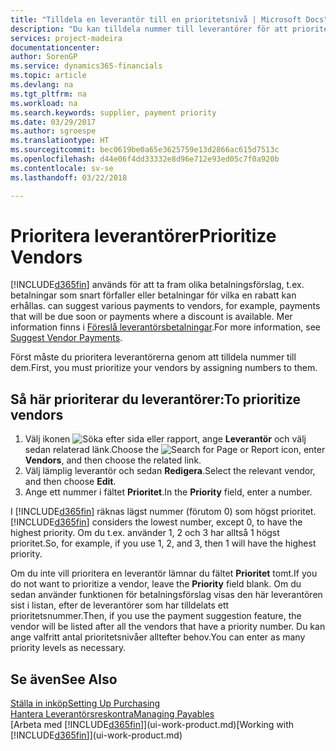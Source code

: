 ```yaml
---
title: "Tilldela en leverantör till en prioritetsnivå | Microsoft Docs"
description: "Du kan tilldela nummer till leverantörer för att prioritera dem och underlätta betalningsförslag i Finance and Operations, Business edition."
services: project-madeira
documentationcenter: 
author: SorenGP
ms.service: dynamics365-financials
ms.topic: article
ms.devlang: na
ms.tgt_pltfrm: na
ms.workload: na
ms.search.keywords: supplier, payment priority
ms.date: 03/29/2017
ms.author: sgroespe
ms.translationtype: HT
ms.sourcegitcommit: bec0619be0a65e3625759e13d2866ac615d7513c
ms.openlocfilehash: d44e06f4dd33332e8d96e712e93ed05c7f0a920b
ms.contentlocale: sv-se
ms.lasthandoff: 03/22/2018

---
```

# <a name="prioritize-vendors"></a><span data-ttu-id="1d8d6-103">Prioritera leverantörer</span><span class="sxs-lookup"><span data-stu-id="1d8d6-103">Prioritize Vendors</span></span>
[!INCLUDE[d365fin](includes/d365fin_md.md)]<span data-ttu-id="1d8d6-104"> används för att ta fram olika betalningsförslag, t.ex. betalningar som snart förfaller eller betalningar för vilka en rabatt kan erhållas.</span><span class="sxs-lookup"><span data-stu-id="1d8d6-104"> can suggest various payments to vendors, for example, payments that will be due soon or payments where a discount is available.</span></span> <span data-ttu-id="1d8d6-105">Mer information finns i [Föreslå leverantörsbetalningar](payables-how-suggest-vendor-payments.md).</span><span class="sxs-lookup"><span data-stu-id="1d8d6-105">For more information, see [Suggest Vendor Payments](payables-how-suggest-vendor-payments.md).</span></span>

<span data-ttu-id="1d8d6-106">Först måste du prioritera leverantörerna genom att tilldela nummer till dem.</span><span class="sxs-lookup"><span data-stu-id="1d8d6-106">First, you must prioritize your vendors by assigning numbers to them.</span></span>

## <a name="to-prioritize-vendors"></a><span data-ttu-id="1d8d6-107">Så här prioriterar du leverantörer:</span><span class="sxs-lookup"><span data-stu-id="1d8d6-107">To prioritize vendors</span></span>
1. <span data-ttu-id="1d8d6-108">Välj ikonen ![Söka efter sida eller rapport](media/ui-search/search_small.png "Ikonen Söka efter sida eller rapport"), ange **Leverantör** och välj sedan relaterad länk.</span><span class="sxs-lookup"><span data-stu-id="1d8d6-108">Choose the ![Search for Page or Report](media/ui-search/search_small.png "Search for Page or Report icon") icon, enter **Vendors**, and then choose the related link.</span></span>
2. <span data-ttu-id="1d8d6-109">Välj lämplig leverantör och sedan **Redigera**.</span><span class="sxs-lookup"><span data-stu-id="1d8d6-109">Select the relevant vendor, and then choose **Edit**.</span></span>
3. <span data-ttu-id="1d8d6-110">Ange ett nummer i fältet **Prioritet**.</span><span class="sxs-lookup"><span data-stu-id="1d8d6-110">In the **Priority** field, enter a number.</span></span>

<span data-ttu-id="1d8d6-111">I [!INCLUDE[d365fin](includes/d365fin_md.md)] räknas lägst nummer (förutom 0) som högst prioritet.</span><span class="sxs-lookup"><span data-stu-id="1d8d6-111">[!INCLUDE[d365fin](includes/d365fin_md.md)] considers the lowest number, except 0, to have the highest priority.</span></span> <span data-ttu-id="1d8d6-112">Om du t.ex. använder 1, 2 och 3 har alltså 1 högst prioritet.</span><span class="sxs-lookup"><span data-stu-id="1d8d6-112">So, for example, if you use 1, 2, and 3, then 1 will have the highest priority.</span></span>

<span data-ttu-id="1d8d6-113">Om du inte vill prioritera en leverantör lämnar du fältet **Prioritet** tomt.</span><span class="sxs-lookup"><span data-stu-id="1d8d6-113">If you do not want to prioritize a vendor, leave the **Priority** field blank.</span></span> <span data-ttu-id="1d8d6-114">Om du sedan använder funktionen för betalningsförslag visas den här leverantören sist i listan, efter de leverantörer som har tilldelats ett prioritetsnummer.</span><span class="sxs-lookup"><span data-stu-id="1d8d6-114">Then, if you use the payment suggestion feature, the vendor will be listed after all the vendors that have a priority number.</span></span> <span data-ttu-id="1d8d6-115">Du kan ange valfritt antal prioritetsnivåer alltefter behov.</span><span class="sxs-lookup"><span data-stu-id="1d8d6-115">You can enter as many priority levels as necessary.</span></span>

## <a name="see-also"></a><span data-ttu-id="1d8d6-116">Se även</span><span class="sxs-lookup"><span data-stu-id="1d8d6-116">See Also</span></span>
[<span data-ttu-id="1d8d6-117">Ställa in inköp</span><span class="sxs-lookup"><span data-stu-id="1d8d6-117">Setting Up Purchasing</span></span>](purchasing-setup-purchasing.md)  
[<span data-ttu-id="1d8d6-118">Hantera Leverantörsreskontra</span><span class="sxs-lookup"><span data-stu-id="1d8d6-118">Managing Payables</span></span>](payables-manage-payables.md)  
<span data-ttu-id="1d8d6-119">[Arbeta med [!INCLUDE[d365fin](includes/d365fin_md.md)]](ui-work-product.md)</span><span class="sxs-lookup"><span data-stu-id="1d8d6-119">[Working with [!INCLUDE[d365fin](includes/d365fin_md.md)]](ui-work-product.md)</span></span>

